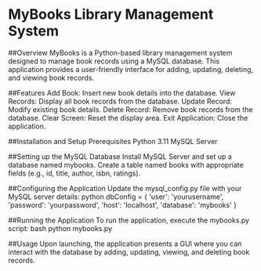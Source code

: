 # MyBooks Library Management System

##Overview
MyBooks is a Python-based library management system designed to manage book records using a MySQL database. This application provides a user-friendly interface for adding, updating, deleting, and viewing book records.

##Features
Add Book: Insert new book details into the database.
View Records: Display all book records from the database.
Update Record: Modify existing book details.
Delete Record: Remove book records from the database.
Clear Screen: Reset the display area.
Exit Application: Close the application.

##Installation and Setup
Prerequisites
Python 3.11
MySQL Server

##Setting up the MySQL Database
Install MySQL Server and set up a database named mybooks.
Create a table named books with appropriate fields (e.g., id, title, author, isbn, ratings).

##Configuring the Application
Update the mysql_config.py file with your MySQL server details:
python
dbConfig = {
    'user': 'yourusername',
    'password': 'yourpassword',
    'host': 'localhost',
    'database': 'mybooks'
}


##Running the Application
To run the application, execute the mybooks.py script:
bash
python mybooks.py

##Usage
Upon launching, the application presents a GUI where you can interact with the database by adding, updating, viewing, and deleting book records.

